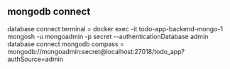 
mongodb connect
----------------------------------

database connect terminal = docker exec -it todo-app-backend-mongo-1 mongosh -u mongoadmin -p secret --authenticationDatabase admin
database connect mongodb compass = mongodb://mongoadmin:secret@localhost:27018/todo_app?authSource=admin


